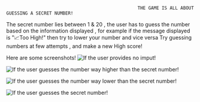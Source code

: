                                                      THE GAME IS ALL ABOUT GUESSING A SECRET NUMBER!
The secret number lies between 1 & 20 , the user has to guess the number based on the information displayed , for example if the message displayed is "📈Too High!"  then try to lower  your number and vice versa 
Try guessing numbers at few attempts , and make a new High score!

Here are some screenshots!
![If the user provides no imput!](https://github.com/user-attachments/assets/1053ed73-138b-485e-a4c6-3b84598a222c)

![If the user guesses the number way higher than the secret number!](https://github.com/user-attachments/assets/8d2b79b2-02de-4090-8dab-23fa21f35c37)

![If the user guesses the number way lower than the secret number!](https://github.com/user-attachments/assets/c0cfbc7e-4e18-4dfc-b421-d7ab12630e7e)

![If the user guesses the secret number!](https://github.com/user-attachments/assets/ad0615fa-95c6-4f6d-82ad-11b34a02f3fa)

